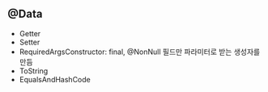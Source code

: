 ## @Data
- Getter
- Setter
- RequiredArgsConstructor: final, @NonNull 필드만 파라미터로 받는 생성자를 만듬
- ToString
- EqualsAndHashCode